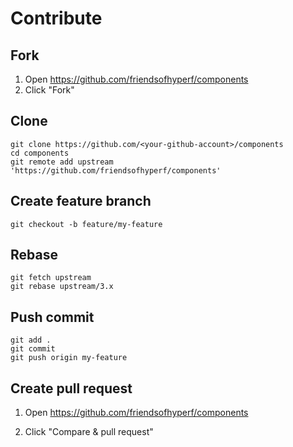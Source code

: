 # Contribute

## Fork

1. Open https://github.com/friendsofhyperf/components
2. Click "Fork"

## Clone

```shell
git clone https://github.com/<your-github-account>/components
cd components
git remote add upstream 'https://github.com/friendsofhyperf/components'
```

## Create feature branch

```shell
git checkout -b feature/my-feature
```

## Rebase

```shell
git fetch upstream
git rebase upstream/3.x
```

## Push commit

```shell
git add .
git commit
git push origin my-feature
```

## Create pull request

1. Open https://github.com/friendsofhyperf/components

2. Click "Compare & pull request"

